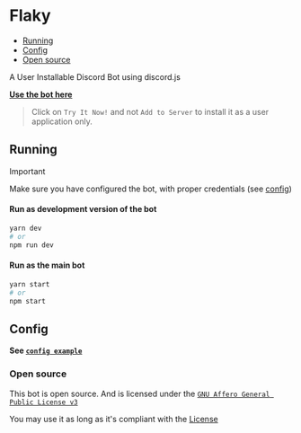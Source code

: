 # Flaky

-   [Running](#running)
-   [Config](#config)
-   [Open source](#open-source)

A User Installable Discord Bot using discord.js

[**Use the bot here**](https://discord.com/oauth2/authorize?client_id=1227563202083160148)

> Click on `Try It Now!` and not `Add to Server`
> to install it as a user application only.

## Running

> [!IMPORTANT]
> Make sure you have configured the bot, with proper credentials (see [config](#config))

#### Run as development version of the bot

```sh
yarn dev
# or
npm run dev
```

#### Run as the main bot

```sh
yarn start
# or
npm start
```

## Config

**See [`config example`](./conifg.example.json)**

### Open source

This bot is open source.
And is licensed under the [`GNU Affero General Public License v3`](./LICENSE)

You may use it as long as it's compliant with the [License](./LICENSE)

